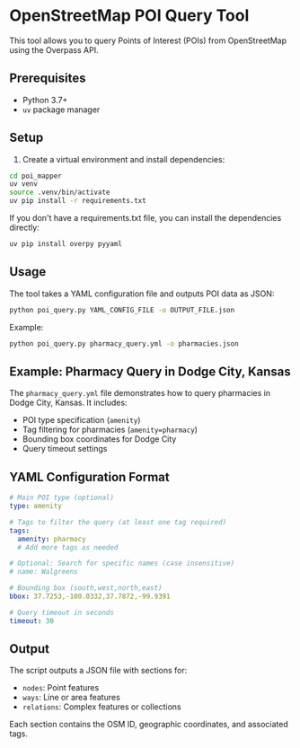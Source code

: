 # OpenStreetMap POI Query Tool

This tool allows you to query Points of Interest (POIs) from OpenStreetMap using the Overpass API.

## Prerequisites

- Python 3.7+
- `uv` package manager

## Setup

1. Create a virtual environment and install dependencies:

```bash
cd poi_mapper
uv venv
source .venv/bin/activate
uv pip install -r requirements.txt
```

If you don't have a requirements.txt file, you can install the dependencies directly:

```bash
uv pip install overpy pyyaml
```

## Usage

The tool takes a YAML configuration file and outputs POI data as JSON:

```bash
python poi_query.py YAML_CONFIG_FILE -o OUTPUT_FILE.json
```

Example:

```bash
python poi_query.py pharmacy_query.yml -o pharmacies.json
```

## Example: Pharmacy Query in Dodge City, Kansas

The `pharmacy_query.yml` file demonstrates how to query pharmacies in Dodge City, Kansas. It includes:

- POI type specification (`amenity`)
- Tag filtering for pharmacies (`amenity=pharmacy`)
- Bounding box coordinates for Dodge City
- Query timeout settings

## YAML Configuration Format

```yaml
# Main POI type (optional)
type: amenity

# Tags to filter the query (at least one tag required)
tags:
  amenity: pharmacy
  # Add more tags as needed

# Optional: Search for specific names (case insensitive)
# name: Walgreens

# Bounding box (south,west,north,east)
bbox: 37.7253,-100.0332,37.7872,-99.9391

# Query timeout in seconds
timeout: 30
```

## Output

The script outputs a JSON file with sections for:

- `nodes`: Point features
- `ways`: Line or area features
- `relations`: Complex features or collections

Each section contains the OSM ID, geographic coordinates, and associated tags. 